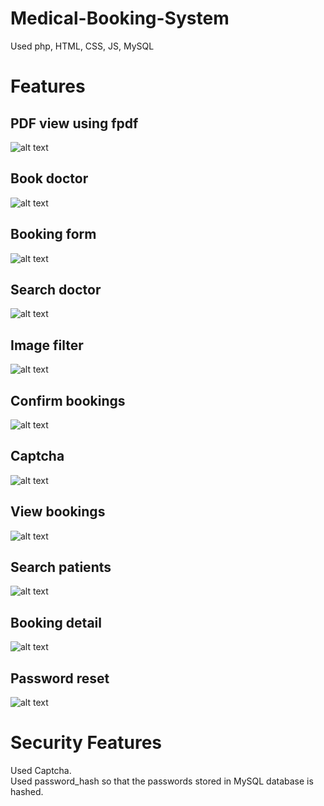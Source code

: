 # Medical-Booking-System
Used php, HTML, CSS, JS, MySQL

# Features

## PDF view using fpdf
![alt text](https://github.com/wqdoqw/Medical-Booking-System/blob/master/htdocs/Website%20image/1.PNG)

## Book doctor
![alt text](https://github.com/wqdoqw/Medical-Booking-System/blob/master/htdocs/Website%20image/2.PNG)

## Booking form
![alt text](https://github.com/wqdoqw/Medical-Booking-System/blob/master/htdocs/Website%20image/3.PNG)

## Search doctor
![alt text](https://github.com/wqdoqw/Medical-Booking-System/blob/master/htdocs/Website%20image/4.PNG)

## Image filter
![alt text](https://github.com/wqdoqw/Medical-Booking-System/blob/master/htdocs/Website%20image/5.PNG)

## Confirm bookings
![alt text](https://github.com/wqdoqw/Medical-Booking-System/blob/master/htdocs/Website%20image/5.PNG)

## Captcha
![alt text](https://github.com/wqdoqw/Medical-Booking-System/blob/master/htdocs/Website%20image/6.PNG)

## View bookings
![alt text](https://github.com/wqdoqw/Medical-Booking-System/blob/master/htdocs/Website%20image/7.PNG)

## Search patients
![alt text](https://github.com/wqdoqw/Medical-Booking-System/blob/master/htdocs/Website%20image/8.PNG)

## Booking detail
![alt text](https://github.com/wqdoqw/Medical-Booking-System/blob/master/htdocs/Website%20image/9.PNG)

## Password reset
![alt text](https://github.com/wqdoqw/Medical-Booking-System/blob/master/htdocs/Website%20image/10.PNG)

# Security Features
Used Captcha.\
Used password_hash so that the passwords stored in MySQL database is hashed. 
